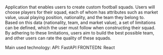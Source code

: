 Application that enables users to create custom football squads. Users will choose players for their squad, each of whom has attributes such as market value, usual playing position, nationality, and the team they belong to. Based on this data (nationality, team, and market value), a set of limitations can be defined, which the user must follow when constructing their squad. By adhering to these limitations, users aim to build the best possible team, and other users can rate the quality of these squads.

Main used technology:
  API: FastAPI
  FRONTEDN: React
